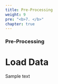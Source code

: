 ```yaml
---
title: Pre-Processing
weight: 9
pre: "<b>7. </b>"
chapter: true
---
```


### Pre-Processing

# Load Data

Sample text

